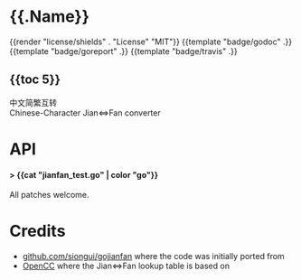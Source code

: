 
# {{.Name}}

{{render "license/shields" . "License" "MIT"}}
{{template "badge/godoc" .}}
{{template "badge/goreport" .}}
{{template "badge/travis" .}}

## {{toc 5}}

中文简繁互转  
Chinese-Character Jian<=>Fan converter


# API

#### > {{cat "jianfan_test.go" | color "go"}}

All patches welcome.

# Credits

- [github.com/siongui/gojianfan](https://github.com/siongui/gojianfan)
  where the code was initially ported from
- [OpenCC](https://github.com/BYVoid/OpenCC)
  where the Jian<=>Fan lookup table is based on
